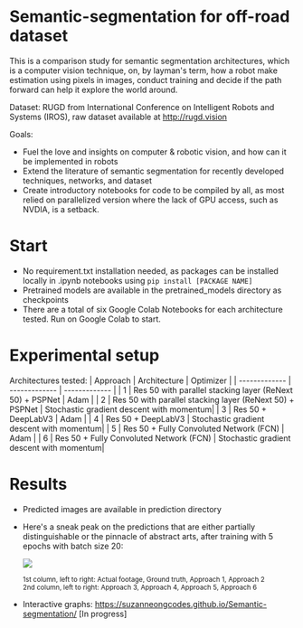 # Semantic-segmentation for off-road dataset
This is a comparison study for semantic segmentation architectures, which is a computer vision technique, on, by layman's term, how a robot make estimation using pixels in images, conduct training and decide if the path forward can help it explore the world around. 

Dataset: RUGD from International Conference on Intelligent Robots and Systems (IROS), raw dataset available at http://rugd.vision

Goals:
- Fuel the love and insights on computer & robotic vision, and how can it be implemented in robots
- Extend the literature of semantic segmentation for recently developed techniques, networks, and dataset
- Create introductory notebooks for code to be compiled by all, as most relied on parallelized version where the lack of GPU access, such as NVDIA, is a setback. 

# Start
- No requirement.txt installation needed, as packages can be installed locally in .ipynb notebooks using `pip install [PACKAGE NAME]`
- Pretrained models are available in the pretrained_models directory as checkpoints
- There are a total of six Google Colab Notebooks for each architecture tested. Run on Google Colab to start. 

# Experimental setup
Architectures tested:
| Approach | Architecture | Optimizer |
| ------------- | ------------- | ------------- |
| 1 | Res 50 with parallel stacking layer (ReNext 50) + PSPNet  | Adam |
| 2 | Res 50 with parallel stacking layer (ReNext 50) + PSPNet  | Stochastic gradient descent with momentum|
| 3 | Res 50 + DeepLabV3  | Adam |
| 4 | Res 50 + DeepLabV3  | Stochastic gradient descent with momentum|
| 5 | Res 50 + Fully Convoluted Network (FCN)  | Adam |
| 6 | Res 50 + Fully Convoluted Network (FCN)  | Stochastic gradient descent with momentum|

# Results
- Predicted images are available in prediction directory
- Here's a sneak peak on the predictions that are either partially distinguishable or the pinnacle of abstract arts, after training with 5 epochs with batch size 20:

    ![](https://github.com/SuzanneOngCodes/Semantic-segmentation/blob/2dd576f27ca671a698aec0c2966adce350b0f6c1/project.gif)
    
    <sub> 1st column, left to right: Actual footage, Ground truth, Approach 1, Approach 2<br>2nd column, left to right: Approach 3, Approach 4, Approach 5, Approach 6</sub>

- Interactive graphs: https://suzanneongcodes.github.io/Semantic-segmentation/ [In progress]
